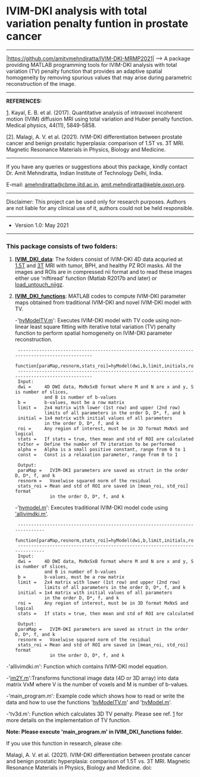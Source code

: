 # IVIM-DKI analysis with total variation penalty funtion in prostate cancer
---------------------------------------------------------------------------------

|<https://github.com/amitvmehndiratta/IVIM-DKI-MRMP2021>|
--> A package providing MATLAB programming tools for IVIM-DKI analysis with total
variation (TV) penalty function that provides an adaptive spatial homogeneity by 
removing spurious values that may arise during parametric reconstruction of the image.

---------------------------------------------------------------------------------
**REFERENCES:** 

[1](https://aapm.onlinelibrary.wiley.com/doi/abs/10.1002/mp.12520). Kayal, E. B. et al. (2017). Quantitative analysis of intravoxel 
incoherent motion (IVIM) diffusion MRI using total variation and Huber penalty function. 
Medical physics, 44(11), 5849-5858.

[2]. Malagi, A. V. et al. (2021). IVIM-DKI differentiation between prostate cancer 
and benign prostatic hyperplasia: comparison of 1.5T vs. 3T MRI. 
Magnetic Resonance Materials in Physics, Biology and Medicine.

---------------------------------------------------------------------------------
If you have any queries or suggestions about this package, kindly contact 
Dr. Amit Mehndiratta, Indian Institute of Technology Delhi, India. 

E-mail: <amehndiratta@cbme.iitd.ac.in>, <amit.mehndiratta@keble.oxon.org>.

---------------------------------------------------------------------------------
Disclaimer: This project can be used only for research purposes. Authors are not liable for any clinical use of it, authors could not be held responsible.

---------------------------------------------------------------------------------
- Version 1.0: May 2021
---------------------------------------------------------------------------------

### This package consists of two folders:

1. **[IVIM_DKI_data](https://github.com/amitvmehndiratta/IVIM-DKI-MRMP2021/tree/main/IVIM_DKI_data)**: The folders consist of IVIM-DKI 4D data acquried at [1.5T](https://github.com/amitvmehndiratta/IVIM-DKI-MRMP2021/tree/main/IVIM_DKI_data/IVIM_DKI_1_5T) and [3T](https://github.com/amitvmehndiratta/IVIM-DKI-MRMP2021/tree/main/IVIM_DKI_data/IVIM_DKI_3T) MRI with tumor, BPH, and healthy PZ ROI masks. All the images and ROIs are in compressed nii format and to read these images either use 'niftiread' function (Matlab R2017b and later) or [load_untouch_niigz](https://www.mathworks.com/matlabcentral/fileexchange/8797-tools-for-nifti-and-analyze-image).


2. **[IVIM_DKI_functions](https://github.com/amitvmehndiratta/IVIM-DKI-MRMP2021/tree/main/IVIM_DKI_functions)**: MATLAB codes to compute IVIM-DKI parameter maps obtained from 
traditional IVIM-DKI and novel IVIM-DKI model with TV. 

    -'[hyModelTV.m](https://github.com/amitvmehndiratta/IVIM-DKI-MRMP2021/blob/main/IVIM_DKI_functions/hyModelTV.m)': Executes IVIM-DKI model with TV code using non-linear least square fitting with iterative total variation (TV) penalty function to perform spatial homogeneity on IVIM-DKI parameter reconstruction.
    
        -----------------------------------------------------------------------------------------------
        function[paraMap,resnorm,stats_roi]=hyModel(dwi,b,limit,initials,roi,stats,tvIter,alpha,const)
        -----------------------------------------------------------------------------------------------
        Input:
        dwi =     4D DWI data, MxNxSxB format where M and N are x and y, S is number of slices, 
                  and B is number of b-values 
        b =       b-values, must be a row matrix
        limit =   2x4 matrix with lower (1st row) and upper (2nd row) 
                  limits of all parameters in the order D, D*, f, and k
        initial = 1x4 matrix with initial values of all parameters 
                  in the order D, D*, f, and k
        roi =     Any region of interest, must be in 3D format MxNxS and logical
        stats =   If stats = true, then mean and std of ROI are calculated
        tvIter =  Define the number of TV iteration to be performed
        alpha =   Alpha is a small positive constant, range from 0 to 1
        const =   Const is a relaxation parameter, range from 0 to 1

        Output:
        paraMap =   IVIM-DKI parameters are saved as struct in the order D, D*, f, and k
        resnorm =   Voxelwise squared norm of the residual
        stats_roi = Mean and std of ROI are saved in [mean_roi, std_roi] format
                    in the order D, D*, f, and k

    -'[hymodel.m](https://github.com/amitvmehndiratta/IVIM-DKI-MRMP2021/blob/main/IVIM_DKI_functions/hyModel.m)': Executes traditional IVIM-DKI model code using ['allivimdki.m'](https://github.com/amitvmehndiratta/IVIM-DKI-MRMP2021/blob/main/IVIM_DKI_functions/allivimdki.m).
    
        -----------------------------------------------------------------------------
        function[paraMap,resnorm,stats_roi]=hyModel(dwi,b,limit,initials,roi,stats)
        -----------------------------------------------------------------------------
        Input:
        dwi =     4D DWI data, MxNxSxB format where M and N are x and y, S is number of slices, 
                  and B is number of b-values 
        b =       b-values, must be a row matrix
        limit =   2x4 matrix with lower (1st row) and upper (2nd row) 
                  limits of all parameters in the order D, D*, f, and k
        initial = 1x4 matrix with initial values of all parameters 
                  in the order D, D*, f, and k
        roi =     Any region of interest, must be in 3D format MxNxS and logical
        stats =   If stats = true, then mean and std of ROI are calculated

        Output:
        paraMap =   IVIM-DKI parameters are saved as struct in the order D, D*, f, and k
        resnorm =   Voxelwise squared norm of the residual
        stats_roi = Mean and std of ROI are saved in [mean_roi, std_roi] format
                    in the order D, D*, f, and k

  -'allivimdki.m': Function which contains IVIM-DKI model equation.
  
  -'[im2Y.m](https://www.mathworks.com/matlabcentral/fileexchange/65579-ivim-model-fitting)':Transforms functional image data (4D or 3D array) into data matrix VxM where V is the number of voxels and M is number of b-values.

  -'main_program.m': Example code which shows how to read or write the data and how to use the functions '[hyModelTV.m](https://github.com/amitvmehndiratta/IVIM-DKI-MRMP2021/blob/main/IVIM_DKI_functions/hyModelTV.m)' and '[hyModel.m](https://github.com/amitvmehndiratta/IVIM-DKI-MRMP2021/blob/main/IVIM_DKI_functions/hyModel.m)'.

  -'tv3d.m': Function which calculates 3D TV penalty. Please see ref. [1](https://aapm.onlinelibrary.wiley.com/doi/abs/10.1002/mp.12520) for more details on the implementation of TV function.
  
**Note: Please execute 'main_program.m' in IVIM_DKI_functions folder.**


If you use this function in research, please cite:

Malagi, A. V. et al. (2021). IVIM-DKI differentiation between prostate cancer and benign prostatic hyperplasia: comparison of 1.5T vs. 3T MRI. Magnetic Resonance Materials in Physics, Biology and Medicine.
doi:
